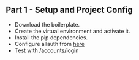 ## Part 1 - Setup and Project Config
- Download the boilerplate.
- Create the virtual environment and activate it.
- Install the pip dependencies.
- Configure allauth from [here](https://django-allauth.readthedocs.io/en/latest/installation.html)
- Test with /accounts/login

